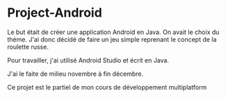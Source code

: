 # Project-Android

Le but était de créer une application Android en Java. On avait le choix du thème. J'ai donc décidé de faire un jeu simple reprenant le concept de la roulette russe.

Pour travailler, j'ai utilisé Android Studio et écrit en Java.

J'ai le faite de milieu novembre à fin décembre.

Ce projet est le partiel de mon cours de développement multiplatform

